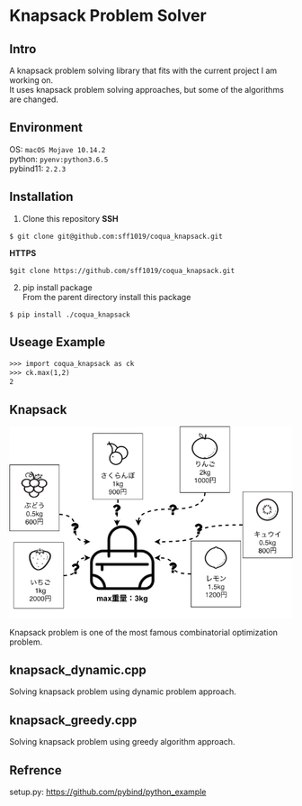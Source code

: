 # Knapsack Problem Solver

## Intro

A knapsack problem solving library that fits with the current project I am working on.  
It uses knapsack problem solving approaches, but some of the algorithms are changed.

## Environment

OS: `macOS Mojave 10.14.2`  
python: `pyenv:python3.6.5`  
pybind11: `2.2.3`

## Installation

1. Clone this repository
**SSH**  
```
$ git clone git@github.com:sff1019/coqua_knapsack.git
```

**HTTPS**  
```
$git clone https://github.com/sff1019/coqua_knapsack.git
```

2. pip install package  
From the parent directory install this package
```
$ pip install ./coqua_knapsack
```

## Useage Example

```
>>> import coqua_knapsack as ck
>>> ck.max(1,2)
2
```

## Knapsack
![Knapsack Illustration](./assets/knapsack.png)

Knapsack problem is one of the most famous combinatorial optimization problem.  


## knapsack_dynamic.cpp

Solving knapsack problem using dynamic problem approach.

## knapsack_greedy.cpp

Solving knapsack problem using greedy algorithm approach.

## Refrence

setup.py: https://github.com/pybind/python_example
